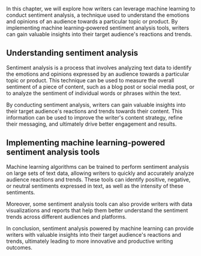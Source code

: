 
In this chapter, we will explore how writers can leverage machine learning to conduct sentiment analysis, a technique used to understand the emotions and opinions of an audience towards a particular topic or product. By implementing machine learning-powered sentiment analysis tools, writers can gain valuable insights into their target audience's reactions and trends.

Understanding sentiment analysis
--------------------------------

Sentiment analysis is a process that involves analyzing text data to identify the emotions and opinions expressed by an audience towards a particular topic or product. This technique can be used to measure the overall sentiment of a piece of content, such as a blog post or social media post, or to analyze the sentiment of individual words or phrases within the text.

By conducting sentiment analysis, writers can gain valuable insights into their target audience's reactions and trends towards their content. This information can be used to improve the writer's content strategy, refine their messaging, and ultimately drive better engagement and results.

Implementing machine learning-powered sentiment analysis tools
--------------------------------------------------------------

Machine learning algorithms can be trained to perform sentiment analysis on large sets of text data, allowing writers to quickly and accurately analyze audience reactions and trends. These tools can identify positive, negative, or neutral sentiments expressed in text, as well as the intensity of these sentiments.

Moreover, some sentiment analysis tools can also provide writers with data visualizations and reports that help them better understand the sentiment trends across different audiences and platforms.

In conclusion, sentiment analysis powered by machine learning can provide writers with valuable insights into their target audience's reactions and trends, ultimately leading to more innovative and productive writing outcomes.
